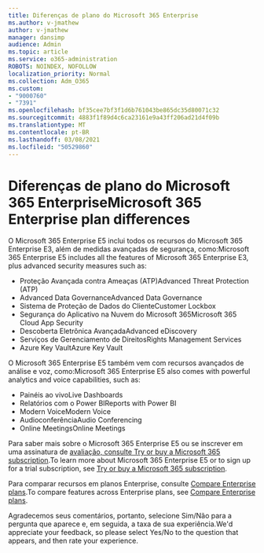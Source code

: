 ```yaml
---
title: Diferenças de plano do Microsoft 365 Enterprise
ms.author: v-jmathew
author: v-jmathew
manager: dansimp
audience: Admin
ms.topic: article
ms.service: o365-administration
ROBOTS: NOINDEX, NOFOLLOW
localization_priority: Normal
ms.collection: Adm_O365
ms.custom:
- "9000760"
- "7391"
ms.openlocfilehash: bf35cee7bf3f1d6b761043be865dc35d80071c32
ms.sourcegitcommit: 4883f1f89d4c6ca23161e9a43ff206ad21d4f09b
ms.translationtype: MT
ms.contentlocale: pt-BR
ms.lasthandoff: 03/08/2021
ms.locfileid: "50529860"
---
```

# <a name="microsoft-365-enterprise-plan-differences"></a><span data-ttu-id="ea790-102">Diferenças de plano do Microsoft 365 Enterprise</span><span class="sxs-lookup"><span data-stu-id="ea790-102">Microsoft 365 Enterprise plan differences</span></span>

<span data-ttu-id="ea790-103">O Microsoft 365 Enterprise E5 inclui todos os recursos do Microsoft 365 Enterprise E3, além de medidas avançadas de segurança, como:</span><span class="sxs-lookup"><span data-stu-id="ea790-103">Microsoft 365 Enterprise E5 includes all the features of Microsoft 365 Enterprise E3, plus advanced security measures such as:</span></span>

- <span data-ttu-id="ea790-104">Proteção Avançada contra Ameaças (ATP)</span><span class="sxs-lookup"><span data-stu-id="ea790-104">Advanced Threat Protection (ATP)</span></span>
- <span data-ttu-id="ea790-105">Advanced Data Governance</span><span class="sxs-lookup"><span data-stu-id="ea790-105">Advanced Data Governance</span></span>
- <span data-ttu-id="ea790-106">Sistema de Proteção de Dados do Cliente</span><span class="sxs-lookup"><span data-stu-id="ea790-106">Customer Lockbox</span></span>
- <span data-ttu-id="ea790-107">Segurança do Aplicativo na Nuvem do Microsoft 365</span><span class="sxs-lookup"><span data-stu-id="ea790-107">Microsoft 365 Cloud App Security</span></span>
- <span data-ttu-id="ea790-108">Descoberta Eletrônica Avançada</span><span class="sxs-lookup"><span data-stu-id="ea790-108">Advanced eDiscovery</span></span>
- <span data-ttu-id="ea790-109">Serviços de Gerenciamento de Direitos</span><span class="sxs-lookup"><span data-stu-id="ea790-109">Rights Management Services</span></span>
- <span data-ttu-id="ea790-110">Azure Key Vault</span><span class="sxs-lookup"><span data-stu-id="ea790-110">Azure Key Vault</span></span>

<span data-ttu-id="ea790-111">O Microsoft 365 Enterprise E5 também vem com recursos avançados de análise e voz, como:</span><span class="sxs-lookup"><span data-stu-id="ea790-111">Microsoft 365 Enterprise E5 also comes with powerful analytics and voice capabilities, such as:</span></span>

- <span data-ttu-id="ea790-112">Painéis ao vivo</span><span class="sxs-lookup"><span data-stu-id="ea790-112">Live Dashboards</span></span>
- <span data-ttu-id="ea790-113">Relatórios com o Power BI</span><span class="sxs-lookup"><span data-stu-id="ea790-113">Reports with Power BI</span></span>
- <span data-ttu-id="ea790-114">Modern Voice</span><span class="sxs-lookup"><span data-stu-id="ea790-114">Modern Voice</span></span>
- <span data-ttu-id="ea790-115">Audioconferência</span><span class="sxs-lookup"><span data-stu-id="ea790-115">Audio Conferencing</span></span>
- <span data-ttu-id="ea790-116">Online Meetings</span><span class="sxs-lookup"><span data-stu-id="ea790-116">Online Meetings</span></span>

<span data-ttu-id="ea790-117">Para saber mais sobre o Microsoft 365 Enterprise E5 ou se inscrever em uma assinatura de [avaliação, consulte Try or buy a Microsoft 365 subscription](https://go.microsoft.com/fwlink/?linkid=2099673).</span><span class="sxs-lookup"><span data-stu-id="ea790-117">To learn more about Microsoft 365 Enterprise E5 or to sign up for a trial subscription, see [Try or buy a Microsoft 365 subscription](https://go.microsoft.com/fwlink/?linkid=2099673).</span></span>

<span data-ttu-id="ea790-118">Para comparar recursos em planos Enterprise, consulte [Compare Enterprise plans](https://go.microsoft.com/fwlink/?linkid=2097200).</span><span class="sxs-lookup"><span data-stu-id="ea790-118">To compare features across Enterprise plans, see [Compare Enterprise plans](https://go.microsoft.com/fwlink/?linkid=2097200).</span></span>

<span data-ttu-id="ea790-119">Agradecemos seus comentários, portanto, selecione Sim/Não para a pergunta que aparece e, em seguida, a taxa de sua experiência.</span><span class="sxs-lookup"><span data-stu-id="ea790-119">We'd appreciate your feedback, so please select Yes/No to the question that appears, and then rate your experience.</span></span>
